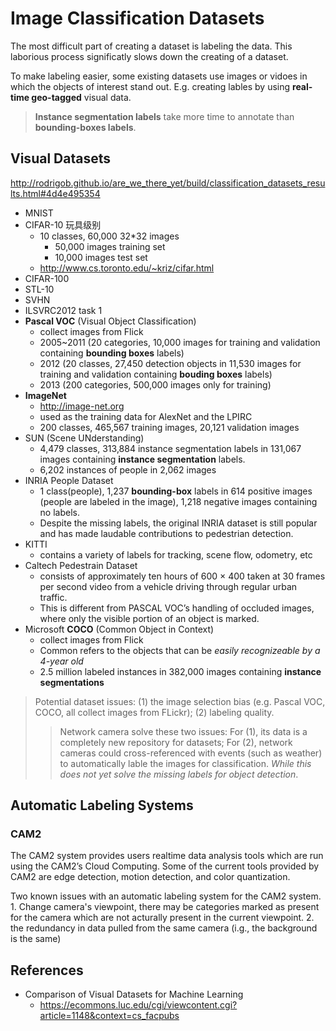 # Image Classification Datasets

The most difficult part of creating a dataset is labeling the data. This laborious process significatly slows down the creating of a dataset. 

To make labeling easier, some existing datasets use images or vidoes in which the objects of interest stand out. E.g. creating lables by using **real-time geo-tagged** visual data.

> **Instance segmentation labels** take more time to annotate than
**bounding-boxes labels**.

## Visual Datasets

http://rodrigob.github.io/are_we_there_yet/build/classification_datasets_results.html#4d4e495354

* MNIST
* CIFAR-10  玩具级别
  * 10 classes, 60,000 32*32 images
    * 50,000 images training set
    * 10,000 images test set
  * http://www.cs.toronto.edu/~kriz/cifar.html
* CIFAR-100
* STL-10
* SVHN
* ILSVRC2012 task 1
* **Pascal VOC** (Visual Object Classification)
  * collect images from Flick
  * 2005~2011 (20 categories, 10,000 images for training and validation containing **bounding boxes** labels)
  * 2012 (20 classes, 27,450 detection objects in 11,530 images for training and validation containing **bouding boxes** labels)
  * 2013 (200 categories, 500,000 images only for training)
* **ImageNet**
  * http://image-net.org
  * used as the training data for AlexNet and the LPIRC
  * 200 classes, 465,567 training images, 20,121 validation images
* SUN (Scene UNderstanding)
  * 4,479 classes, 313,884 instance segmentation labels in 131,067 images containing **instance segmentation** labels.
  * 6,202 instances of people in 2,062 images
* INRIA People Dataset
  * 1 class(people), 1,237 **bounding-box** labels in 614 positive images (people are labeled in the image), 1,218 negative images containing no labels.
  * Despite the missing labels, the original INRIA dataset is still popular and has made laudable contributions to pedestrian detection.
* KITTI
  * contains a variety of labels for tracking, scene flow, odometry, etc
* Caltech Pedestrain Dataset
  * consists of approximately ten hours of 600 × 400 taken at 30 frames per second video from a vehicle driving through regular urban traffic.
  * This is different from PASCAL VOC’s handling of occluded images, where only the visible portion of an object is marked.
* Microsoft **COCO** (Common Object in Context)
  * collect images from Flick
  * Common refers to the objects that can be *easily recognizeable by a 4-year old*
  * 2.5 million labeled instances in 382,000 images containing **instance segmentations**

> Potential dataset issues: (1) the image selection bias (e.g. Pascal VOC, COCO, all collect images from FLickr); (2) labeling quality.
>> Network camera solve these two issues: For (1), its data is a completely new repository for datasets; For (2), network cameras could cross-referenced with events (such as weather) to automatically lable the images for classification. *While this does not yet solve the missing labels for object detection*.

## Automatic Labeling Systems

### CAM2

The CAM2 system provides users realtime data analysis tools which are run using the CAM2’s Cloud Computing. Some of the current tools provided by CAM2 are edge detection, motion detection, and color quantization.

Two known issues with an automatic labeling system for the CAM2 system. 1. Change camera's viewpoint, there may be categories marked as present for the camera which are not acturally present in the current viewpoint. 2. the redundancy in data pulled from the same camera (i.g., the background is the same)



## References

* Comparison of Visual Datasets for Machine Learning
  * https://ecommons.luc.edu/cgi/viewcontent.cgi?article=1148&context=cs_facpubs